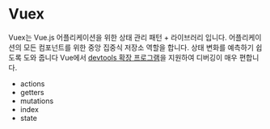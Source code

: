 # Vuex

Vuex는 Vue.js 어플리케이션을 위한 상태 관리 패턴 + 라이브러리 입니다. 어플리케이션의 모든 컴포넌트를 위한 중앙 집중식 저장소 역할을 합니다. 상태 변화를 예측하기 쉽도록 도와 줍니다 Vue에서 [devtools 확장 프로그램](https://github.com/vuejs/vue-devtools)을 지원하여 디버깅이 매우 편합니다.

- actions
- getters
- mutations
- index
- state